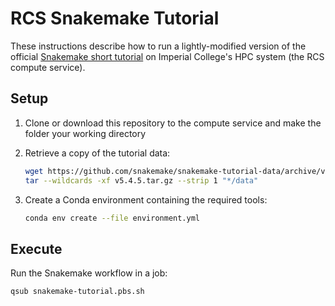 # RCS Snakemake Tutorial

These instructions describe how to run a lightly-modified version of the official [Snakemake short tutorial](https://snakemake.readthedocs.io/en/stable/tutorial/short.html) on Imperial College's HPC system (the RCS compute service).

## Setup

1. Clone or download this repository to the compute service and make the folder your working directory
2. Retrieve a copy of the tutorial data:

    ```sh
    wget https://github.com/snakemake/snakemake-tutorial-data/archive/v5.4.5.tar.gz
    tar --wildcards -xf v5.4.5.tar.gz --strip 1 "*/data"
    ```

3. Create a Conda environment containing the required tools:

    ```sh
    conda env create --file environment.yml
    ```

## Execute

Run the Snakemake workflow in a job:

```sh
qsub snakemake-tutorial.pbs.sh
```
